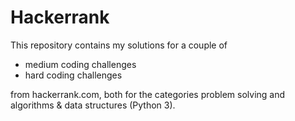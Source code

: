 # Hackerrank
This repository contains my solutions for a couple of

- medium coding challenges
- hard coding challenges 

from hackerrank.com, both for the categories problem solving and algorithms & data structures (Python 3).
